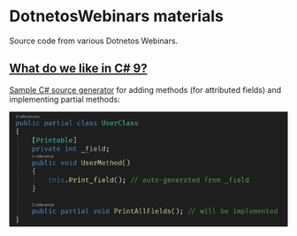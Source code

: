 # DotnetosWebinars materials

Source code from various Dotnetos Webinars.

## [What do we like in C# 9?](https://www.youtube.com/watch?v=-ao0Tm5LseU)

[Sample C# source generator](src/CSharp9/SourceGenerators) for adding methods (for attributed fields) and implementing partial methods:

![Example code](img/sourcegenerator.png)


